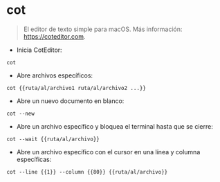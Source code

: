 # cot

> El editor de texto simple para macOS.
> Más información: <https://coteditor.com>.

- Inicia CotEditor:

`cot`

- Abre archivos específicos:

`cot {{ruta/al/archivo1 ruta/al/archivo2 ...}}`

- Abre un nuevo documento en blanco:

`cot --new`

- Abre un archivo específico y bloquea el terminal hasta que se cierre:

`cot --wait {{ruta/al/archivo}}`

- Abre un archivo específico con el cursor en una línea y columna específicas:

`cot --line {{1}} --column {{80}} {{ruta/al/archivo}}`
